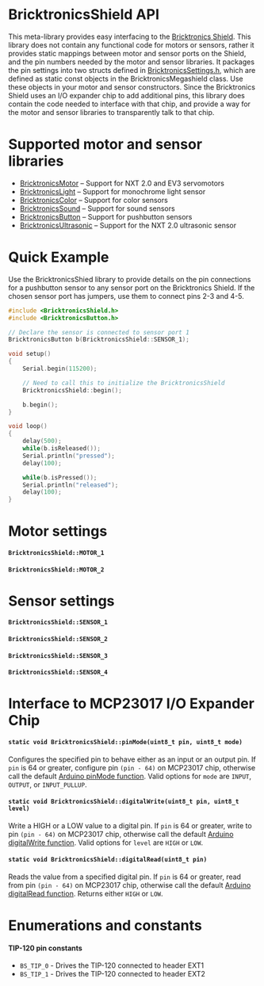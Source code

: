 # BricktronicsShield API

This meta-library provides easy interfacing to the [Bricktronics Shield](https://store.wayneandlayne.com/products/bricktronics-shield-kit.html). This library does not contain any functional code for motors or sensors, rather it provides static mappings between motor and sensor ports on the Shield, and the pin numbers needed by the motor and sensor libraries. It packages the pin settings into two structs defined in [BricktronicsSettings.h](utility/BricktronicsSettings.h), which are defined as static const objects in the BricktronicsMegashield class. Use these objects in your motor and sensor constructors. Since the Bricktronics Shield uses an I/O expander chip to add additional pins, this library does contain the code needed to interface with that chip, and provide a way for the motor and sensor libraries to transparently talk to that chip.

# Supported motor and sensor libraries

* [BricktronicsMotor](https://github.com/wayneandlayne/BricktronicsMotor) – Support for NXT 2.0 and EV3 servomotors
* [BricktronicsLight](https://github.com/wayneandlayne/BricktronicsLight) – Support for monochrome light sensor
* [BricktronicsColor](https://github.com/wayneandlayne/BricktronicsColor) – Support for color sensors
* [BricktronicsSound](https://github.com/wayneandlayne/BricktronicsSound) – Support for sound sensors
* [BricktronicsButton](https://github.com/wayneandlayne/BricktronicsButton) – Support for pushbutton sensors
* [BricktronicsUltrasonic](https://github.com/wayneandlayne/BricktronicsUltrasonic) – Support for the NXT 2.0 ultrasonic sensor

# Quick Example

Use the BricktronicsShied library to provide details on the pin connections for a pushbutton sensor to any sensor port on the Bricktronics Shield. If the chosen sensor port has jumpers, use them to connect pins 2-3 and 4-5.

```C++
#include <BricktronicsShield.h>
#include <BricktronicsButton.h>

// Declare the sensor is connected to sensor port 1
BricktronicsButton b(BricktronicsShield::SENSOR_1);

void setup()
{
    Serial.begin(115200);

    // Need to call this to initialize the BricktronicsShield
    BricktronicsShield::begin();

    b.begin();
}

void loop()
{
    delay(500);
    while(b.isReleased());
    Serial.println("pressed");
    delay(100);

    while(b.isPressed());
    Serial.println("released");
    delay(100);
}
```

# Motor settings

#### `BricktronicsShield::MOTOR_1`
#### `BricktronicsShield::MOTOR_2`

# Sensor settings

#### `BricktronicsShield::SENSOR_1`
#### `BricktronicsShield::SENSOR_2`
#### `BricktronicsShield::SENSOR_3`
#### `BricktronicsShield::SENSOR_4`

# Interface to MCP23017 I/O Expander Chip

#### `static void BricktronicsShield::pinMode(uint8_t pin, uint8_t mode)`

Configures the specified pin to behave either as an input or an output pin. If `pin` is 64 or greater, configure pin `(pin - 64)` on MCP23017 chip, otherwise call the default [Arduino pinMode function](https://www.arduino.cc/en/Reference/PinMode). Valid options for `mode` are `INPUT`, `OUTPUT`, or `INPUT_PULLUP`.

#### `static void BricktronicsShield::digitalWrite(uint8_t pin, uint8_t level)`

Write a HIGH or a LOW value to a digital pin. If `pin` is 64 or greater, write to pin `(pin - 64)` on MCP23017 chip, otherwise call the default [Arduino digitalWrite function](https://www.arduino.cc/en/Reference/DigitalWrite). Valid options for `level` are `HIGH` or `LOW`.

#### `static void BricktronicsShield::digitalRead(uint8_t pin)`

Reads the value from a specified digital pin. If `pin` is 64 or greater, read from pin `(pin - 64)` on MCP23017 chip, otherwise call the default [Arduino digitalRead function](https://www.arduino.cc/en/Reference/DigitalRead). Returns either `HIGH` or `LOW`.

# Enumerations and constants

#### TIP-120 pin constants

* `BS_TIP_0` - Drives the TIP-120 connected to header EXT1
* `BS_TIP_1` - Drives the TIP-120 connected to header EXT2
